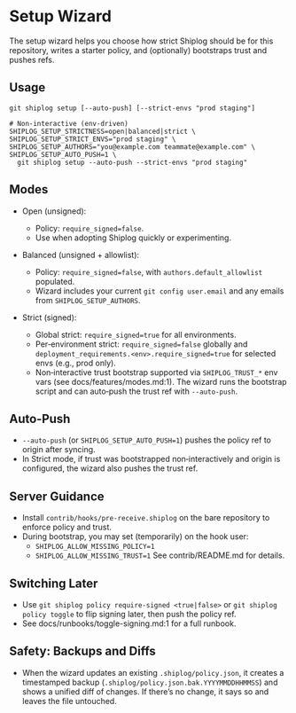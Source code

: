 # Setup Wizard

The setup wizard helps you choose how strict Shiplog should be for this repository, writes a starter policy, and (optionally) bootstraps trust and pushes refs.

## Usage

```
git shiplog setup [--auto-push] [--strict-envs "prod staging"]

# Non-interactive (env-driven)
SHIPLOG_SETUP_STRICTNESS=open|balanced|strict \
SHIPLOG_SETUP_STRICT_ENVS="prod staging" \
SHIPLOG_SETUP_AUTHORS="you@example.com teammate@example.com" \
SHIPLOG_SETUP_AUTO_PUSH=1 \
  git shiplog setup --auto-push --strict-envs "prod staging"
```

## Modes

- Open (unsigned):
  - Policy: `require_signed=false`.
  - Use when adopting Shiplog quickly or experimenting.

- Balanced (unsigned + allowlist):
  - Policy: `require_signed=false`, with `authors.default_allowlist` populated.
  - Wizard includes your current `git config user.email` and any emails from `SHIPLOG_SETUP_AUTHORS`.

- Strict (signed):
  - Global strict: `require_signed=true` for all environments.
  - Per‑environment strict: `require_signed=false` globally and `deployment_requirements.<env>.require_signed=true` for selected envs (e.g., prod only).
  - Non‑interactive trust bootstrap supported via `SHIPLOG_TRUST_*` env vars (see docs/features/modes.md:1). The wizard runs the bootstrap script and can auto‑push the trust ref with `--auto-push`.

## Auto‑Push

- `--auto-push` (or `SHIPLOG_SETUP_AUTO_PUSH=1`) pushes the policy ref to origin after syncing.
- In Strict mode, if trust was bootstrapped non‑interactively and origin is configured, the wizard also pushes the trust ref.

## Server Guidance

- Install `contrib/hooks/pre-receive.shiplog` on the bare repository to enforce policy and trust.
- During bootstrap, you may set (temporarily) on the hook user:
  - `SHIPLOG_ALLOW_MISSING_POLICY=1`
  - `SHIPLOG_ALLOW_MISSING_TRUST=1`
  See contrib/README.md for details.

## Switching Later

- Use `git shiplog policy require-signed <true|false>` or `git shiplog policy toggle` to flip signing later, then push the policy ref.
- See docs/runbooks/toggle-signing.md:1 for a full runbook.

## Safety: Backups and Diffs

- When the wizard updates an existing `.shiplog/policy.json`, it creates a timestamped backup (`.shiplog/policy.json.bak.YYYYMMDDHHMMSS`) and shows a unified diff of changes. If there’s no change, it says so and leaves the file untouched.
